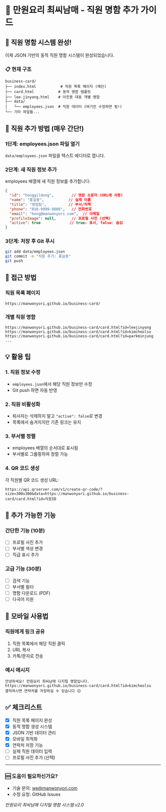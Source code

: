 # 📇 만원요리 최씨남매 - 직원 명함 추가 가이드

## 🚀 직원 명함 시스템 완성!

이제 JSON 기반의 동적 직원 명함 시스템이 완성되었습니다.

### 📋 현재 구조

```
business-card/
├── index.html           # 직원 목록 페이지 (메인)
├── card.html           # 동적 명함 템플릿
├── lee-jinyong.html    # 이진용 대표 개별 명함
├── data/
│   └── employees.json  # 직원 데이터 (여기만 수정하면 됨!)
└── 기타 파일들...
```

## 👥 직원 추가 방법 (매우 간단!)

### 1단계: employees.json 파일 열기
`data/employees.json` 파일을 텍스트 에디터로 엽니다.

### 2단계: 새 직원 정보 추가
employees 배열에 새 직원 정보를 추가합니다:

```json
{
  "id": "honggildong",        // 영문 소문자 (URL에 사용)
  "name": "홍길동",           // 실제 이름
  "title": "영업팀",          // 부서/직책
  "phone": "010-9999-8888",   // 전화번호
  "email": "hong@manwonyori.com",  // 이메일
  "profileImage": null,       // 프로필 사진 (선택)
  "active": true             // true: 표시, false: 숨김
}
```

### 3단계: 저장 후 Git 푸시
```bash
git add data/employees.json
git commit -m "직원 추가: 홍길동"
git push
```

## 🔗 접근 방법

### 직원 목록 페이지
```
https://manwonyori.github.io/business-card/
```

### 개별 직원 명함
```
https://manwonyori.github.io/business-card/card.html?id=leejinyong
https://manwonyori.github.io/business-card/card.html?id=kimcheolsu
https://manwonyori.github.io/business-card/card.html?id=parkminjung
...
```

## 💡 활용 팁

### 1. 직원 정보 수정
- `employees.json`에서 해당 직원 정보만 수정
- Git push 하면 자동 반영

### 2. 직원 비활성화
- 퇴사자는 삭제하지 말고 `"active": false`로 변경
- 목록에서 숨겨지지만 기존 링크는 유지

### 3. 부서별 정렬
- employees 배열의 순서대로 표시됨
- 부서별로 그룹핑하여 정렬 가능

### 4. QR 코드 생성
각 직원별 QR 코드 생성 URL:
```
https://api.qrserver.com/v1/create-qr-code/?size=300x300&data=https://manwonyori.github.io/business-card/card.html?id=직원ID
```

## 🎯 추가 가능한 기능

### 간단한 기능 (10분)
- [ ] 프로필 사진 추가
- [ ] 부서별 색상 변경
- [ ] 직급 표시 추가

### 고급 기능 (30분)
- [ ] 검색 기능
- [ ] 부서별 필터
- [ ] 명함 다운로드 (PDF)
- [ ] 다국어 지원

## 📱 모바일 사용법

### 직원에게 링크 공유
1. 직원 목록에서 해당 직원 클릭
2. URL 복사
3. 카톡/문자로 전송

### 예시 메시지
```
안녕하세요! 만원요리 최씨남매 디지털 명함입니다.
https://manwonyori.github.io/business-card/card.html?id=kimcheolsu
클릭하시면 연락처를 저장하실 수 있습니다 😊
```

## ✅ 체크리스트

- [x] 직원 목록 페이지 완성
- [x] 동적 명함 생성 시스템
- [x] JSON 기반 데이터 관리
- [x] 모바일 최적화
- [x] 연락처 저장 기능
- [ ] 실제 직원 데이터 입력
- [ ] 프로필 사진 추가 (선택)

---

### 🆘 도움이 필요하신가요?
- 기술 문의: we@manwonyori.com
- 수정 요청: GitHub Issues

*만원요리 최씨남매 디지털 명함 시스템 v2.0*